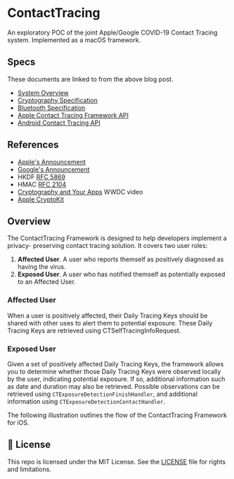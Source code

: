 # ContactTracing

An exploratory POC of the joint Apple/Google COVID-19 Contact Tracing system.
Implemented as a macOS framework.

## Specs

These documents are linked to from the above blog post.

- [System Overview](https://blog.google/documents/57/Overview_of_COVID-19_Contact_Tracing_Using_BLE.pdf)
- [Cryptography Specification](https://blog.google/documents/56/Contact_Tracing_-_Cryptography_Specification.pdf)
- [Bluetooth Specification](https://blog.google/documents/58/Contact_Tracing_-_Bluetooth_Specification_v1.1_RYGZbKW.pdf)
- [Apple Contact Tracing Framework API](https://covid19-static.cdn-apple.com/applications/covid19/current/static/contact-tracing/pdf/ContactTracing-FrameworkDocumentation.pdf)
- [Android Contact Tracing API](https://blog.google/documents/55/Android_Contact_Tracing_API.pdf)

## References

- [Apple's Announcement](https://www.apple.com/covid19/contacttracing)
- [Google's Announcement](https://blog.google/inside-google/company-announcements/apple-and-google-partner-covid-19-contact-tracing-technology)
- HKDF [RFC 5869](https://tools.ietf.org/html/rfc5869)
- HMAC [RFC 2104](https://tools.ietf.org/html/rfc2104)
- [Cryptography and Your Apps](https://developer.apple.com/videos/play/wwdc2019/709) WWDC video
- [Apple CryptoKit](https://developer.apple.com/documentation/cryptokit)

## Overview

The ContactTracing Framework is designed to help developers implement a privacy- preserving contact tracing solution. It covers two user roles:

1. __Affected User__. A user who reports themself as positively diagnosed as having the virus.
2. __Exposed User__. A user who has notified themself as potentially exposed to an Affected User.

### Affected User

When a user is positively affected, their Daily Tracing Keys should be shared with other uses to alert them to potential exposure. These Daily Tracing Keys are retrieved using CTSelfTracingInfoRequest.

### Exposed User

Given a set of positively affected Daily Tracing Keys, the framework allows you to
determine whether those Daily Tracing Keys were observed locally by the user,
indicating potential exposure. If so, additional information such as date and
duration may also be retrieved. Possible observations can be retrieved using
`CTExposureDetectionFinishHandler`, and additional information using
`CTExposureDetectionContactHandler`.

The following illustration outlines the flow of the ContactTracing Framework for iOS.

## 📄 License

This repo is licensed under the MIT License. See the [LICENSE](LICENSE.md) file for rights and limitations.
